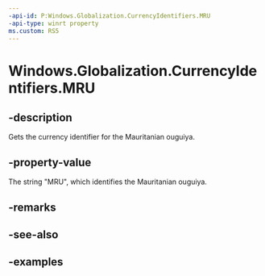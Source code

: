 ```yaml
---
-api-id: P:Windows.Globalization.CurrencyIdentifiers.MRU
-api-type: winrt property
ms.custom: RS5
---
```


<!-- Property syntax.
public string MRU { get; }
-->

# Windows.Globalization.CurrencyIdentifiers.MRU

## -description
Gets the currency identifier for the Mauritanian ouguiya.

## -property-value
The string "MRU", which identifies the Mauritanian ouguiya.

## -remarks

## -see-also

## -examples

